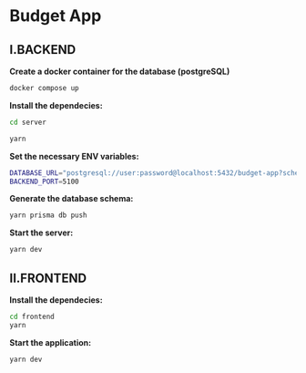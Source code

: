 # **Budget App**

## I.BACKEND

**Create a docker container for the database (postgreSQL)**

```sh
docker compose up
```

**Install the dependecies:**

```sh
cd server

yarn
```

**Set the necessary ENV variables:**

```sh
DATABASE_URL="postgresql://user:password@localhost:5432/budget-app?schema=public"
BACKEND_PORT=5100
```

**Generate the database schema:**

```sh
yarn prisma db push
```

**Start the server:**

```sh
yarn dev
```

## II.FRONTEND

**Install the dependecies:**

```sh
cd frontend
yarn
```

**Start the application:**

```sh
yarn dev
```
